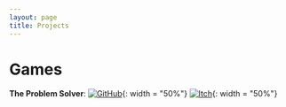 ```yaml
---
layout: page
title: Projects
---
```


# Games

__The Problem Solver__: 
    [![GitHub](https://mohamedag2002.github.io/assets/img/icons/github_icon.png)](http://github.com/MohamedAG2002/TheProblemSolver){: width = "50%"}
    [![Itch](https://mohamedag2002.github.io/assets/img/icons/itch_icon.png)](https://frodoalaska.itch.io/the-problem-solver){: width = "50%"}
